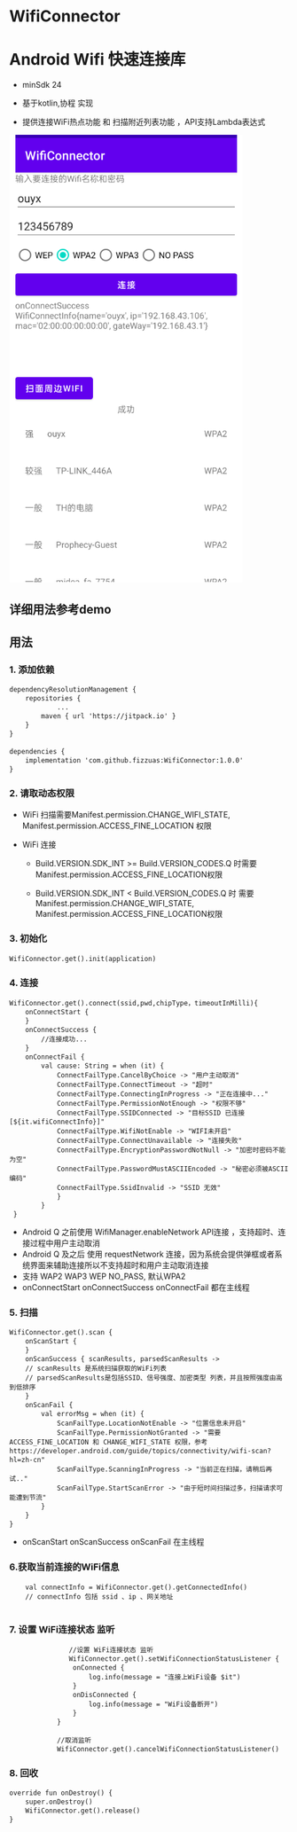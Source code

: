 # WifiConnector

# Android Wifi 快速连接库

- minSdk 24

* 基于kotlin,协程 实现

* 提供连接WiFi热点功能 和 扫描附近列表功能 ，API支持Lambda表达式




 ![img.png](img.png) 
 
 ## 详细用法参考demo

## 用法

### 1. 添加依赖

    dependencyResolutionManagement {
        repositories {
                ...
            maven { url 'https://jitpack.io' }
        }
    }

	dependencies {
	    implementation 'com.github.fizzuas:WifiConnector:1.0.0'	       
	}



### 2. 请取动态权限

* WiFi 扫描需要Manifest.permission.CHANGE_WIFI_STATE, Manifest.permission.ACCESS_FINE_LOCATION 权限

* WiFi 连接 
    - Build.VERSION.SDK_INT >= Build.VERSION_CODES.Q 时需要 Manifest.permission.ACCESS_FINE_LOCATION权限

    -  Build.VERSION.SDK_INT < Build.VERSION_CODES.Q 时 需要 Manifest.permission.CHANGE_WIFI_STATE, Manifest.permission.ACCESS_FINE_LOCATION权限


### 3. 初始化
    
    WifiConnector.get().init(application)


### 4. 连接

    WifiConnector.get().connect(ssid,pwd,chipType，timeoutInMilli){        
        onConnectStart {        
        }
        onConnectSuccess {
            //连接成功...
        }
        onConnectFail {
            val cause: String = when (it) {
                ConnectFailType.CancelByChoice -> "用户主动取消"
                ConnectFailType.ConnectTimeout -> "超时"
                ConnectFailType.ConnectingInProgress -> "正在连接中..."
                ConnectFailType.PermissionNotEnough -> "权限不够"
                ConnectFailType.SSIDConnected -> "目标SSID 已连接[${it.wifiConnectInfo}]"
                ConnectFailType.WifiNotEnable -> "WIFI未开启"
                ConnectFailType.ConnectUnavailable -> "连接失败"
                ConnectFailType.EncryptionPasswordNotNull -> "加密时密码不能为空"
                ConnectFailType.PasswordMustASCIIEncoded -> "秘密必须被ASCII编码"
                ConnectFailType.SsidInvalid -> "SSID 无效"
                }
            }
     }
 


* Android Q 之前使用 WifiManager.enableNetwork API连接 ，支持超时、连接过程中用户主动取消 
* Android Q 及之后 使用 requestNetwork 连接，因为系统会提供弹框或者系统界面来辅助连接所以不支持超时和用户主动取消连接
* 支持 WAP2 WAP3  WEP NO_PASS, 默认WPA2
* onConnectStart  onConnectSuccess onConnectFail 都在主线程



### 5. 扫描

    WifiConnector.get().scan {
        onScanStart {                
        }
        onScanSuccess { scanResults, parsedScanResults ->
        // scanResults 是系统扫描获取的WiFi列表
        // parsedScanResults是包括SSID、信号强度、加密类型 列表，并且按照强度由高到低排序
        }
        onScanFail {
            val errorMsg = when (it) {
                ScanFailType.LocationNotEnable -> "位置信息未开启"
                ScanFailType.PermissionNotGranted -> "需要ACCESS_FINE_LOCATION 和 CHANGE_WIFI_STATE 权限，参考https://developer.android.com/guide/topics/connectivity/wifi-scan?hl=zh-cn"
                ScanFailType.ScanningInProgress -> "当前正在扫描，请稍后再试.."
                ScanFailType.StartScanError -> "由于短时间扫描过多，扫描请求可能遭到节流"
            }
        }
    }

* onScanStart onScanSuccess  onScanFail 在主线程

### 6.获取当前连接的WiFi信息
```
    val connectInfo = WifiConnector.get().getConnectedInfo()
    // connectInfo 包括 ssid 、ip 、网关地址
    
```

### 7. 设置 WiFi连接状态 监听
``` 
               //设置 WiFi连接状态 监听
               WifiConnector.get().setWifiConnectionStatusListener {
                onConnected {
                    log.info(message = "连接上WiFi设备 $it")                 
                }
                onDisConnected {
                    log.info(message = "WiFi设备断开")                  
                }
            }
            
            //取消监听   
            WifiConnector.get().cancelWifiConnectionStatusListener()

```



### 8. 回收
    override fun onDestroy() {
        super.onDestroy()
        WifiConnector.get().release()
    }
